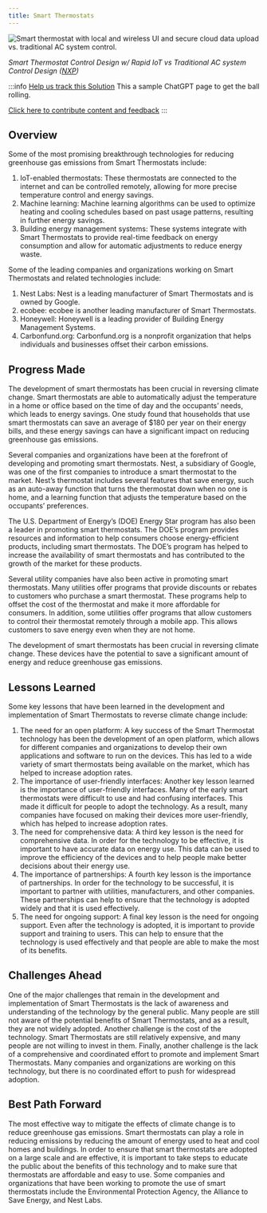 ```yaml
---
title: Smart Thermostats
---
```

![Smart thermostat with local and wireless UI and secure cloud data upload vs. traditional AC system control.](/../static/img/smart-thermostats.webp)

*Smart Thermostat Control Design w/ Rapid IoT vs Traditional AC system Control Design ([NXP](https://www.nxp.com/company/blog/build-a-smart-thermostat-control-unit-in-minutes:BL-BUILD-SMART-THERMOSTAT-CONTROL-UNIT))*

:::info [Help us track this Solution](contribute)
This a sample ChatGPT page to get the ball rolling.

[Click here to contribute content and feedback](contribute)
:::

## Overview

Some of the most promising breakthrough technologies for reducing greenhouse gas emissions from Smart Thermostats include:

1. IoT-enabled thermostats: These thermostats are connected to the internet and can be controlled remotely, allowing for more precise temperature control and energy savings.
2. Machine learning: Machine learning algorithms can be used to optimize heating and cooling schedules based on past usage patterns, resulting in further energy savings.
3. Building energy management systems: These systems integrate with Smart Thermostats to provide real-time feedback on energy consumption and allow for automatic adjustments to reduce energy waste.

Some of the leading companies and organizations working on Smart Thermostats and related technologies include:

1. Nest Labs: Nest is a leading manufacturer of Smart Thermostats and is owned by Google.
2. ecobee: ecobee is another leading manufacturer of Smart Thermostats.
3. Honeywell: Honeywell is a leading provider of Building Energy Management Systems.
4. Carbonfund.org: Carbonfund.org is a nonprofit organization that helps individuals and businesses offset their carbon emissions.

## Progress Made

The development of smart thermostats has been crucial in reversing climate change. Smart thermostats are able to automatically adjust the temperature in a home or office based on the time of day and the occupants’ needs, which leads to energy savings. One study found that households that use smart thermostats can save an average of $180 per year on their energy bills, and these energy savings can have a significant impact on reducing greenhouse gas emissions.

Several companies and organizations have been at the forefront of developing and promoting smart thermostats. Nest, a subsidiary of Google, was one of the first companies to introduce a smart thermostat to the market. Nest’s thermostat includes several features that save energy, such as an auto-away function that turns the thermostat down when no one is home, and a learning function that adjusts the temperature based on the occupants’ preferences.

The U.S. Department of Energy’s (DOE) Energy Star program has also been a leader in promoting smart thermostats. The DOE’s program provides resources and information to help consumers choose energy-efficient products, including smart thermostats. The DOE’s program has helped to increase the availability of smart thermostats and has contributed to the growth of the market for these products.

Several utility companies have also been active in promoting smart thermostats. Many utilities offer programs that provide discounts or rebates to customers who purchase a smart thermostat. These programs help to offset the cost of the thermostat and make it more affordable for consumers. In addition, some utilities offer programs that allow customers to control their thermostat remotely through a mobile app. This allows customers to save energy even when they are not home.

The development of smart thermostats has been crucial in reversing climate change. These devices have the potential to save a significant amount of energy and reduce greenhouse gas emissions.

## Lessons Learned

Some key lessons that have been learned in the development and implementation of Smart Thermostats to reverse climate change include:

1. The need for an open platform: A key success of the Smart Thermostat technology has been the development of an open platform, which allows for different companies and organizations to develop their own applications and software to run on the devices. This has led to a wide variety of smart thermostats being available on the market, which has helped to increase adoption rates.
2. The importance of user-friendly interfaces: Another key lesson learned is the importance of user-friendly interfaces. Many of the early smart thermostats were difficult to use and had confusing interfaces. This made it difficult for people to adopt the technology. As a result, many companies have focused on making their devices more user-friendly, which has helped to increase adoption rates.
3. The need for comprehensive data: A third key lesson is the need for comprehensive data. In order for the technology to be effective, it is important to have accurate data on energy use. This data can be used to improve the efficiency of the devices and to help people make better decisions about their energy use.
4. The importance of partnerships: A fourth key lesson is the importance of partnerships. In order for the technology to be successful, it is important to partner with utilities, manufacturers, and other companies. These partnerships can help to ensure that the technology is adopted widely and that it is used effectively.
5. The need for ongoing support: A final key lesson is the need for ongoing support. Even after the technology is adopted, it is important to provide support and training to users. This can help to ensure that the technology is used effectively and that people are able to make the most of its benefits.

## Challenges Ahead

One of the major challenges that remain in the development and implementation of Smart Thermostats is the lack of awareness and understanding of the technology by the general public. Many people are still not aware of the potential benefits of Smart Thermostats, and as a result, they are not widely adopted. Another challenge is the cost of the technology. Smart Thermostats are still relatively expensive, and many people are not willing to invest in them. Finally, another challenge is the lack of a comprehensive and coordinated effort to promote and implement Smart Thermostats. Many companies and organizations are working on this technology, but there is no coordinated effort to push for widespread adoption.

## Best Path Forward

The most effective way to mitigate the effects of climate change is to reduce greenhouse gas emissions. Smart thermostats can play a role in reducing emissions by reducing the amount of energy used to heat and cool homes and buildings. In order to ensure that smart thermostats are adopted on a large scale and are effective, it is important to take steps to educate the public about the benefits of this technology and to make sure that thermostats are affordable and easy to use. Some companies and organizations that have been working to promote the use of smart thermostats include the Environmental Protection Agency, the Alliance to Save Energy, and Nest Labs.